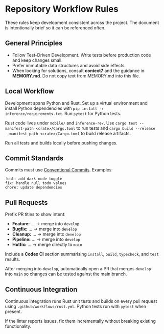 # Repository Workflow Rules

These rules keep development consistent across the project. The document is intentionally brief so it can be referenced often.

## General Principles

- Follow Test-Driven Development. Write tests before production code and keep changes small.
- Prefer immutable data structures and avoid side effects.
- When looking for solutions, consult **context7** and the guidance in **MEMORY.md**. Do not copy text from MEMORY.md into this file.

## Local Workflow

Development spans Python and Rust. Set up a virtual environment and install Python dependencies with `pip install -r inference/requirements.txt`. Run `pytest` for Python tests.

Rust code lives under `mobile/` and `inference-re/`. Use `cargo test --manifest-path <crate>/Cargo.toml` to run tests and `cargo build --release --manifest-path <crate>/Cargo.toml` to build release artifacts.

Run all tests and builds locally before pushing changes.

## Commit Standards

Commits must use [Conventional Commits](https://www.conventionalcommits.org/en/v1.0.0/). Examples:

```
feat: add dark mode toggle
fix: handle null todo values
chore: update dependencies
```

## Pull Requests

Prefix PR titles to show intent:

- **Feature:** … → merge into `develop`
- **Bugfix:** … → merge into `develop`
- **Cleanup:** … → merge into `develop`
- **Pipeline:** … → merge into `develop`
- **Hotfix:** … → merge directly to `main`

Include a **Codex CI** section summarising `install`, `build`, `typecheck`, and `test` results.

After merging into `develop`, automatically open a PR that merges `develop` into `main` so changes can be tested against the main branch.

## Continuous Integration

Continuous integration runs Rust unit tests and builds on every pull request using `.github/workflows/rust.yml`. Python tests run with `pytest` when present.

If the linter reports issues, fix them incrementally without breaking existing functionality.
